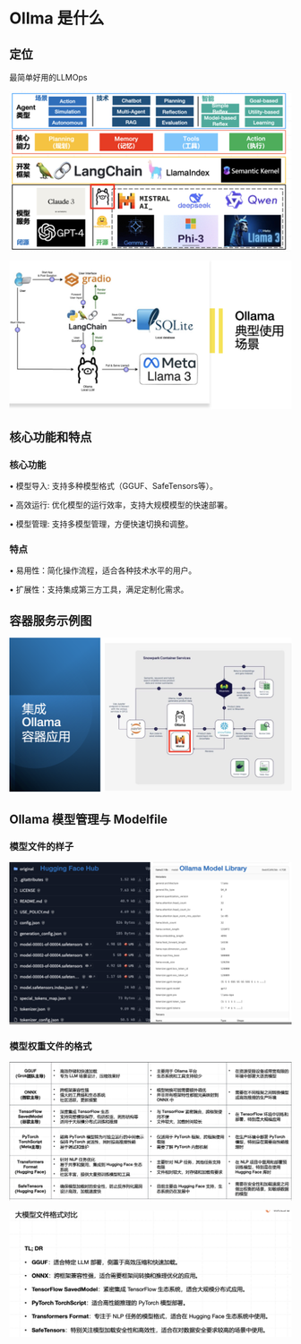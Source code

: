 # Ollma 是什么



## 定位

最简单好用的LLMOps

![](Images/1.png)



![](Images/2.png)



## 核心功能和特点



### 核心功能



• 模型导入: 支持多种模型格式（GGUF、SafeTensors等）。

 • 高效运行: 优化模型的运行效率，支持大规模模型的快速部署。

 • 模型管理: 支持多模型管理，方便快速切换和调整。



### 特点



• 易用性：简化操作流程，适合各种技术水平的用户。

 • 扩展性：支持集成第三方工具，满足定制化需求。





## 容器服务示例图



![](Images/3.png)





## Ollama 模型管理与 Modelfile



### 模型文件的样子



![](Images/4.png)



### 模型权重文件的格式



![](Images/5.png)



![](Images/6.png)





